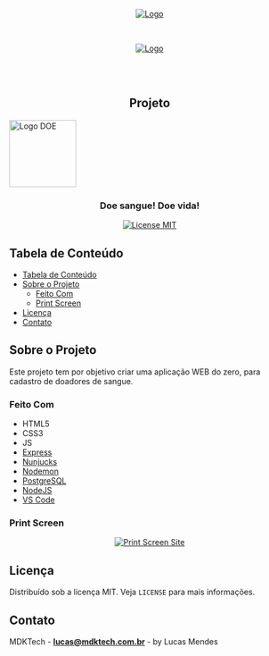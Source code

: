 <!-- PROJECT LOGO -->
<p align="center">
  <a href="https://rocketseat.com.br">
    <img src="https://s3-sa-east-1.amazonaws.com/rocketseat-cdn/rocketseat_logo_roxa.png" alt="Logo">
  </a>
</p>

<br />

<p align="center">
  <a href="https://rocketseat.com.br/maratonadev/inscricao/3.0">
    <img src="https://user-images.githubusercontent.com/17535388/74955985-32506580-53e4-11ea-9ed0-5da75c0bf176.png" alt="Logo">
  </a>
</p>

<br />
<br />

<p align="center">
  <h2 align="center">Projeto</h2>
  <a href="https://user-images.githubusercontent.com/17535388/74961640-287f3000-53ed-11ea-9200-c2af84b6419d.png">
    <img src="https://user-images.githubusercontent.com/17535388/74961640-287f3000-53ed-11ea-9200-c2af84b6419d.png" alt="Logo DOE" width="120">
  </a>
  <h3 align="center">Doe sangue! Doe vida!</h3>
</p>

<p align="center"> 
  <a href="https://opensource.org/licenses/MIT"> 
    <img src="https://img.shields.io/badge/License-MIT-blue.svg" alt="License MIT"> 
  </a> 
</p>

<!-- TABLE OF CONTENTS -->

## Tabela de Conteúdo

- [Tabela de Conteúdo](#tabela-de-conte%C3%BAdo)
- [Sobre o Projeto](#sobre-o-projeto)
  - [Feito Com](#feito-com)
  - [Print Screen](#print-screen)
- [Licença](#licen%C3%A7a)
- [Contato](#contato)

<!-- ABOUT THE PROJECT -->

## Sobre o Projeto

Este projeto tem por objetivo criar uma aplicação WEB do zero, para cadastro de doadores de sangue.

### Feito Com

-   HTML5
-   CSS3
-   JS
-   [Express][express]
-   [Nunjucks][nunjucks]
-   [Nodemon][nodemon]
-   [PostgreSQL][postgresql]
-   [NodeJS][nodejs]
-   [VS Code][vc]

### Print Screen

<p align="center"> 
  <a href="https://user-images.githubusercontent.com/17535388/74963972-5c5c5480-53f1-11ea-9ed5-14a28f780c38.png"> 
    <img src="https://user-images.githubusercontent.com/17535388/74963972-5c5c5480-53f1-11ea-9ed5-14a28f780c38.png" alt="Print Screen Site"> 
  </a> 
</p>

<!-- LICENSE -->

## Licença

Distribuído sob a licença MIT. Veja `LICENSE` para mais informações.

<!-- CONTACT -->

## Contato

MDKTech - **lucas@mdktech.com.br** - by Lucas Mendes

[nodejs]: https://nodejs.org/
[yarn]: https://yarnpkg.com/
[vc]: https://code.visualstudio.com/
[vceditconfig]: https://marketplace.visualstudio.com/items?itemName=EditorConfig.EditorConfig
[vceslint]: https://marketplace.visualstudio.com/items?itemName=dbaeumer.vscode-eslint
[html]: https://www.w3schools.com/html/
[express]: https://expressjs.com/
[postgresql]:https://www.postgresql.org 
[nodemon]: https://www.postgresql.org
[nunjucks]: https://mozilla.github.io/nunjucks/